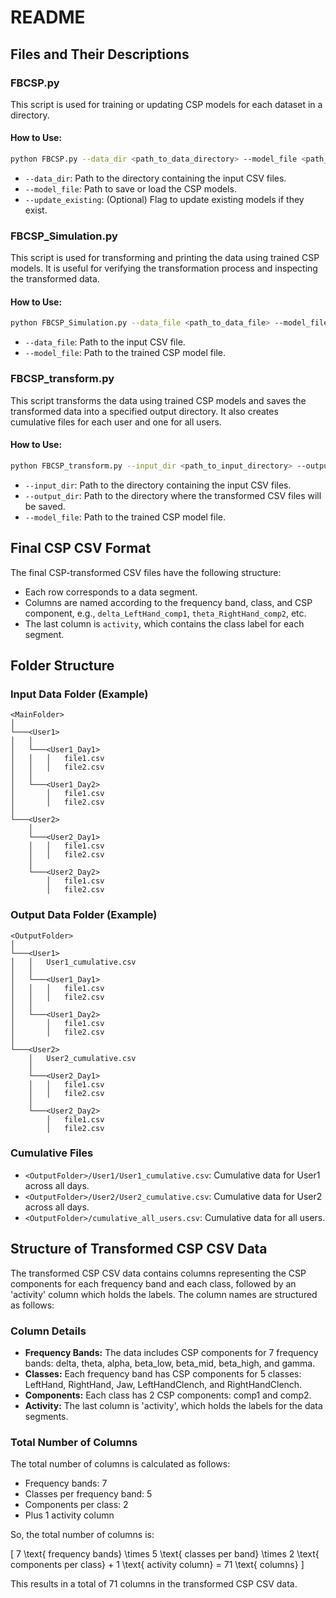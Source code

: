 
# README

## Files and Their Descriptions

### FBCSP.py

This script is used for training or updating CSP models for each dataset in a directory.

#### How to Use:
```bash
python FBCSP.py --data_dir <path_to_data_directory> --model_file <path_to_save_or_load_model> [--update_existing]
```
- `--data_dir`: Path to the directory containing the input CSV files.
- `--model_file`: Path to save or load the CSP models.
- `--update_existing`: (Optional) Flag to update existing models if they exist.

### FBCSP_Simulation.py

This script is used for transforming and printing the data using trained CSP models. It is useful for verifying the transformation process and inspecting the transformed data.

#### How to Use:
```bash
python FBCSP_Simulation.py --data_file <path_to_data_file> --model_file <path_to_trained_model>
```
- `--data_file`: Path to the input CSV file.
- `--model_file`: Path to the trained CSP model file.


### FBCSP_transform.py

This script transforms the data using trained CSP models and saves the transformed data into a specified output directory. It also creates cumulative files for each user and one for all users.

#### How to Use:
```bash
python FBCSP_transform.py --input_dir <path_to_input_directory> --output_dir <path_to_output_directory> --model_file <path_to_trained_model>
```
- `--input_dir`: Path to the directory containing the input CSV files.
- `--output_dir`: Path to the directory where the transformed CSV files will be saved.
- `--model_file`: Path to the trained CSP model file.

## Final CSP CSV Format

The final CSP-transformed CSV files have the following structure:
- Each row corresponds to a data segment.
- Columns are named according to the frequency band, class, and CSP component, e.g., `delta_LeftHand_comp1`, `theta_RightHand_comp2`, etc.
- The last column is `activity`, which contains the class label for each segment.

## Folder Structure

### Input Data Folder (Example)

```
<MainFolder>
│
└───<User1>
│   │
│   └───<User1_Day1>
│   │   │   file1.csv
│   │   │   file2.csv
│   │
│   └───<User1_Day2>
│       │   file1.csv
│       │   file2.csv
│
└───<User2>
    │
    └───<User2_Day1>
    │   │   file1.csv
    │   │   file2.csv
    │
    └───<User2_Day2>
        │   file1.csv
        │   file2.csv
```

### Output Data Folder (Example)

```
<OutputFolder>
│
└───<User1>
│   │   User1_cumulative.csv
│   │
│   └───<User1_Day1>
│   │   │   file1.csv
│   │   │   file2.csv
│   │
│   └───<User1_Day2>
│       │   file1.csv
│       │   file2.csv
│
└───<User2>
    │   User2_cumulative.csv
    │
    └───<User2_Day1>
    │   │   file1.csv
    │   │   file2.csv
    │
    └───<User2_Day2>
        │   file1.csv
        │   file2.csv
```

### Cumulative Files

- `<OutputFolder>/User1/User1_cumulative.csv`: Cumulative data for User1 across all days.
- `<OutputFolder>/User2/User2_cumulative.csv`: Cumulative data for User2 across all days.
- `<OutputFolder>/cumulative_all_users.csv`: Cumulative data for all users.


## Structure of Transformed CSP CSV Data

The transformed CSP CSV data contains columns representing the CSP components for each frequency band and each class, followed by an 'activity' column which holds the labels. The column names are structured as follows:


### Column Details

- **Frequency Bands:** The data includes CSP components for 7 frequency bands: delta, theta, alpha, beta_low, beta_mid, beta_high, and gamma.
- **Classes:** Each frequency band has CSP components for 5 classes: LeftHand, RightHand, Jaw, LeftHandClench, and RightHandClench.
- **Components:** Each class has 2 CSP components: comp1 and comp2.
- **Activity:** The last column is 'activity', which holds the labels for the data segments.

### Total Number of Columns

The total number of columns is calculated as follows:
- Frequency bands: 7
- Classes per frequency band: 5
- Components per class: 2
- Plus 1 activity column

So, the total number of columns is:

\[ 7 \text{ frequency bands} \times 5 \text{ classes per band} \times 2 \text{ components per class} + 1 \text{ activity column} = 71 \text{ columns} \]

This results in a total of 71 columns in the transformed CSP CSV data.